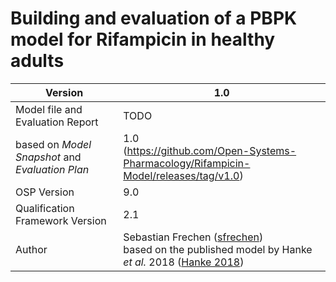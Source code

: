 # Building and evaluation of a PBPK model for Rifampicin in healthy adults





| Version                                         | 1.0                                                          |
| ----------------------------------------------- | ------------------------------------------------------------ |
| Model file and Evaluation Report                | TODO                                                         |
| based on *Model Snapshot* and *Evaluation Plan* | 1.0<br />(https://github.com/Open-Systems-Pharmacology/Rifampicin-Model/releases/tag/v1.0) |
| OSP Version                                     | 9.0                                                          |
| Qualification Framework Version                 | 2.1                                                          |
| Author                                          | Sebastian Frechen ([sfrechen](https://github.com/sfrechen))<br />based on the published model by Hanke *et al.* 2018 ([Hanke 2018](#5-References)) |


